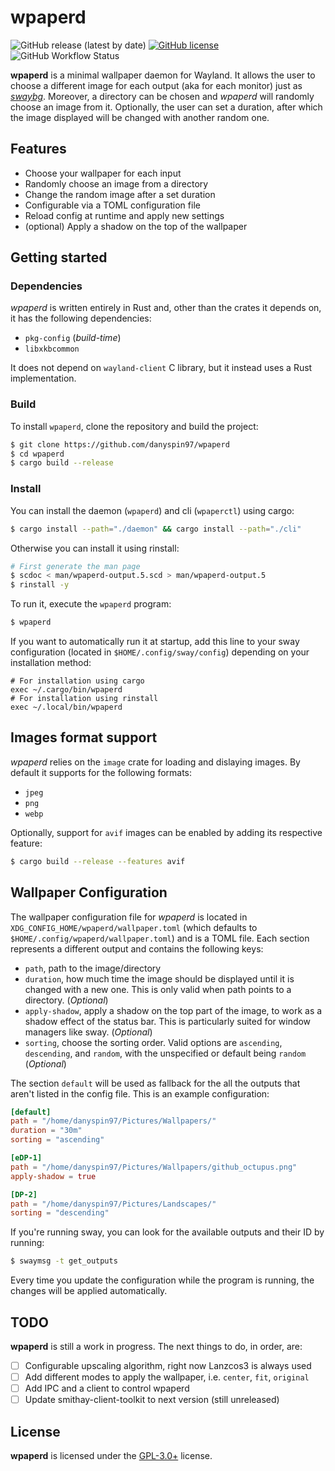 # wpaperd

![GitHub release (latest by date)](https://img.shields.io/github/v/release/danyspin97/wpaperd?logo=github&style=flat-square)
[![GitHub license](https://img.shields.io/github/license/danyspin97/wpaperd?logo=github&style=flat-square)](https://github.com/danyspin97/wpaperd/blob/main/LICENSE.md)
![GitHub Workflow Status](https://img.shields.io/github/actions/workflow/status/danyspin97/wpaperd/cargo.yml?branch=main&logo=github&style=flat-square)

**wpaperd** is a minimal wallpaper daemon for Wayland. It allows the user to choose a different
image for each output (aka for each monitor) just as *[swaybg]*. Moreover, a directory can be
chosen and *wpaperd* will randomly choose an image from it. Optionally, the user can set a
duration, after which the image displayed will be changed with another random one.

## Features

- Choose your wallpaper for each input
- Randomly choose an image from a directory
- Change the random image after a set duration
- Configurable via a TOML configuration file
- Reload config at runtime and apply new settings
- (optional) Apply a shadow on the top of the wallpaper

## Getting started

### Dependencies

*wpaperd* is written entirely in Rust and, other than the crates it depends
on, it has the following dependencies:

- `pkg-config` (_build-time_)
- `libxkbcommon`

It does not depend on `wayland-client` C library, but it instead uses a Rust
implementation.

### Build

To install `wpaperd`, clone the repository and build the project:

```bash
$ git clone https://github.com/danyspin97/wpaperd
$ cd wpaperd
$ cargo build --release
```

### Install

You can install the daemon (`wpaperd`) and cli (`wpaperctl`) using cargo:

```bash
$ cargo install --path="./daemon" && cargo install --path="./cli"
```

Otherwise you can install it using rinstall:

```bash
# First generate the man page
$ scdoc < man/wpaperd-output.5.scd > man/wpaperd-output.5
$ rinstall -y
```

To run it, execute the `wpaperd` program:

```bash
$ wpaperd
```

If you want to automatically run it at startup, add this line to your sway configuration
(located in `$HOME/.config/sway/config`) depending on your installation method:

```
# For installation using cargo
exec ~/.cargo/bin/wpaperd
# For installation using rinstall
exec ~/.local/bin/wpaperd
```

## Images format support

*wpaperd* relies on the `image` crate for loading and dislaying images. By default it
supports for the following formats:

- `jpeg`
- `png`
- `webp`

Optionally, support for `avif` images can be enabled by adding its respective feature:

```bash
$ cargo build --release --features avif
```

## Wallpaper Configuration

The wallpaper configuration file for *wpaperd* is located in `XDG_CONFIG_HOME/wpaperd/wallpaper.toml`
(which defaults to `$HOME/.config/wpaperd/wallpaper.toml`) and is a TOML file. Each section
represents a different output and contains the following keys:

- `path`, path to the image/directory
- `duration`, how much time the image should be displayed until it is changed with a new one.
  This is only valid when path points to a directory. (_Optional_)
- `apply-shadow`, apply a shadow on the top part of the image, to work as a shadow effect
  of the status bar. This is particularly suited for window managers like sway. (_Optional_)
- `sorting`, choose the sorting order. Valid options are `ascending`, `descending`, and `random`,
  with the unspecified or default being `random` (_Optional_)

The section `default` will be used as fallback for the all the outputs that aren't listed in
the config file. This is an example configuration:

```toml
[default]
path = "/home/danyspin97/Pictures/Wallpapers/"
duration = "30m"
sorting = "ascending"

[eDP-1]
path = "/home/danyspin97/Pictures/Wallpapers/github_octupus.png"
apply-shadow = true

[DP-2]
path = "/home/danyspin97/Pictures/Landscapes/"
sorting = "descending"
```

If you're running sway, you can look for the available outputs and their ID by running:

```bash
$ swaymsg -t get_outputs
```

Every time you update the configuration while the program is running, the changes will
be applied automatically.

## TODO

**wpaperd** is still a work in progress. The next things to do, in order, are:

- [ ] Configurable upscaling algorithm, right now Lanzcos3 is always used
- [ ] Add different modes to apply the wallpaper, i.e. `center`, `fit`, `original`
- [ ] Add IPC and a client to control wpaperd
- [ ] Update smithay-client-toolkit to next version (still unreleased)

## License

**wpaperd** is licensed under the [GPL-3.0+](/LICENSE) license.

[swaybg]: https://github.com/swaywm/swaybg
